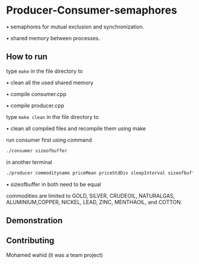 # Producer-Consumer-semaphores

• semaphores for mutual exclusion and synchronization. 

• shared memory between processes.

## How to run

type `make` in the file directory to 

• clean all the used shared memory

• compile consumer.cpp

• compile producer.cpp

type `make clean` in the file directory to 

• clean all compiled files and recompile them using make


run consumer first using command
```bash
./consumer sizeofbuffer
```

in another terminal

```bash
./producer commodityname priceMean priceStdDiv sleepInterval sizeofbuffer

```

• sizeofbuffer in both need to be equal

commodities are limited to GOLD, SILVER, CRUDEOIL, NATURALGAS, ALUMINIUM,COPPER, NICKEL, LEAD, ZINC, MENTHAOIL, and COTTON.

## Demonstration


## Contributing

Mohamed wahid (it was a team project)
